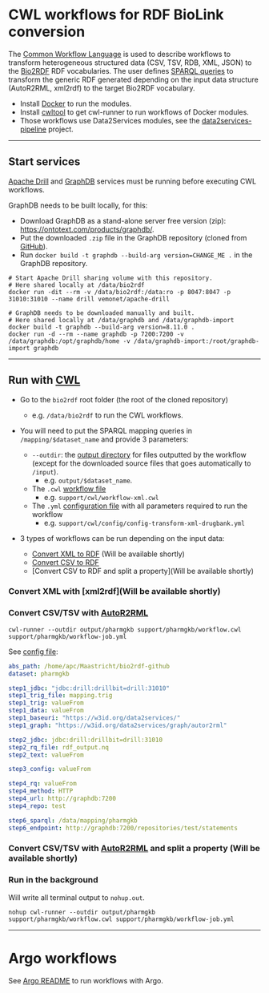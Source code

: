 # CWL workflows for RDF BioLink conversion

The [Common Workflow Language](https://www.commonwl.org/) is used to describe workflows to transform heterogeneous structured data (CSV, TSV, RDB, XML, JSON) to the [Bio2RDF](http://bio2rdf.org/) RDF vocabularies. The user defines [SPARQL queries](https://github.com/MaastrichtU-IDS/bio2rdf/blob/master/mapping/pharmgkb/drugs.rq) to transform the generic RDF generated depending on the input data structure (AutoR2RML, xml2rdf) to the target Bio2RDF vocabulary.

* Install [Docker](https://docs.docker.com/install/) to run the modules.
* Install [cwltool](https://github.com/common-workflow-language/cwltool#install) to get cwl-runner to run workflows of Docker modules.
* Those workflows use Data2Services modules, see the [data2services-pipeline](https://github.com/MaastrichtU-IDS/data2services-pipeline) project.

---

## Start services

[Apache Drill](https://github.com/amalic/apache-drill) and [GraphDB](https://github.com/MaastrichtU-IDS/graphdb/) services must be running before executing CWL workflows.

GraphDB needs to be built locally, for this:

* Download GraphDB as a stand-alone server free version (zip): https://ontotext.com/products/graphdb/.
* Put the downloaded `.zip` file in the GraphDB repository (cloned from [GitHub](https://github.com/MaastrichtU-IDS/graphdb/)).
* Run `docker build -t graphdb --build-arg version=CHANGE_ME .` in the GraphDB repository.

```shell
# Start Apache Drill sharing volume with this repository.
# Here shared locally at /data/bio2rdf
docker run -dit --rm -v /data/bio2rdf:/data:ro -p 8047:8047 -p 31010:31010 --name drill vemonet/apache-drill

# GraphDB needs to be downloaded manually and built. 
# Here shared locally at /data/graphdb and /data/graphdb-import
docker build -t graphdb --build-arg version=8.11.0 .
docker run -d --rm --name graphdb -p 7200:7200 -v /data/graphdb:/opt/graphdb/home -v /data/graphdb-import:/root/graphdb-import graphdb
```

---

## Run with [CWL](https://www.commonwl.org/)

* Go to the `bio2rdf` root folder (the root of the cloned repository)
  * e.g. `/data/bio2rdf` to run the CWL workflows.

* You will need to put the SPARQL mapping queries in `/mapping/$dataset_name` and provide 3 parameters:
  * `--outdir`: the [output directory](https://github.com/MaastrichtU-IDS/bio2rdf/tree/master/output/pharmgkb) for files outputted by the workflow (except for the downloaded source files that goes automatically to `/input`). 
    * e.g. `output/$dataset_name`.
  * The `.cwl` [workflow file](https://github.com/MaastrichtU-IDS/bio2rdf/blob/master/support/pharmgkb/workflow.cwl)
    * e.g. `support/cwl/workflow-xml.cwl`
  * The `.yml` [configuration file](https://github.com/MaastrichtU-IDS/bio2rdf/blob/master/support/pharmgkb/workflow-job.yml) with all parameters required to run the workflow
    * e.g. `support/cwl/config/config-transform-xml-drugbank.yml`

* 3 types of workflows can be run depending on the input data:
  * [Convert XML to RDF](https://github.com/MaastrichtU-IDS/bio2rdfk#convert-xml-with-xml2rdf) (Will be available shortly)
  * [Convert CSV to RDF](https://github.com/MaastrichtU-IDS/bio2rdf#convert-csvtsv-with-autor2rml)
  * [Convert CSV to RDF and split a property](Will be available shortly)

### Convert XML with [xml2rdf](Will be available shortly)


### Convert CSV/TSV with [AutoR2RML](https://github.com/amalic/autor2rml)


```shell
cwl-runner --outdir output/pharmgkb support/pharmgkb/workflow.cwl support/pharmgkb/workflow-job.yml
```

See [config file](https://github.com/MaastrichtU-IDS/bio2rdf/blob/master/support/pharmgkb/workflow-job.yml):

```yaml
abs_path: /home/apc/Maastricht/bio2rdf-github 
dataset: pharmgkb

step1_jdbc: "jdbc:drill:drillbit=drill:31010"
step1_trig_file: mapping.trig
step1_trig: valueFrom
step1_data: valueFrom
step1_baseuri: "https://w3id.org/data2services/"
step1_graph: "https://w3id.org/data2services/graph/autor2rml"

step2_jdbc: jdbc:drill:drillbit=drill:31010
step2_rq_file: rdf_output.nq
step2_text: valueFrom

step3_config: valueFrom

step4_rq: valueFrom
step4_method: HTTP
step4_url: http://graphdb:7200
step4_repo: test

step6_sparql: /data/mapping/pharmgkb
step6_endpoint: http://graphdb:7200/repositories/test/statements
```

### Convert CSV/TSV with [AutoR2RML](https://github.com/amalic/autor2rml) and split a property (Will be available shortly)


### Run in the background

Will write all terminal output to `nohup.out`.

```shell
nohup cwl-runner --outdir output/pharmgkb support/pharmgkb/workflow.cwl support/pharmgkb/workflow-job.yml
```


---

# Argo workflows

See [Argo README](https://github.com/MaastrichtU-IDS/data2services-transform-biolink/tree/master/support/argo) to run workflows with Argo.
